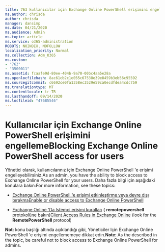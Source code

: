 ```yaml
---
title: 763 kullanıcılar için Exchange Online PowerShell erişimini engelleme
ms.author: chrisda
author: chrisda
manager: dansimp
ms.date: 04/21/2020
ms.audience: Admin
ms.topic: article
ms.service: o365-administration
ROBOTS: NOINDEX, NOFOLLOW
localization_priority: Normal
ms.collection: Adm_O365
ms.custom:
- "763"
- "3500011"
ms.assetid: fcaafe9d-80ee-404b-9a70-00bc4aa5e28a
ms.openlocfilehash: 8ac61cb2c1e055c67538e39e8459b3eb56c95592
ms.sourcegitcommit: c6692ce0fa1358ec3529e59ca0ecdfdea4cdc759
ms.translationtype: MT
ms.contentlocale: tr-TR
ms.lasthandoff: 09/14/2020
ms.locfileid: "47685546"
---
```

# <a name="blocking-exchange-online-powershell-access-for-users"></a><span data-ttu-id="ac441-102">Kullanıcılar için Exchange Online PowerShell erişimini engelleme</span><span class="sxs-lookup"><span data-stu-id="ac441-102">Blocking Exchange Online PowerShell access for users</span></span>
<span data-ttu-id="ac441-103">Yönetici olarak, kullanıcılarınız için Exchange Online PowerShell 'e erişimi engelleyebilirsiniz.</span><span class="sxs-lookup"><span data-stu-id="ac441-103">As an admin, you have the ability to block access to Exchange Online PowerShell for your users.</span></span> <span data-ttu-id="ac441-104">Daha fazla bilgi için aşağıdaki konulara bakın:</span><span class="sxs-lookup"><span data-stu-id="ac441-104">For more information, see these topics:</span></span>

- [<span data-ttu-id="ac441-105">Exchange Online PowerShell 'e erişimi etkinleştirme veya devre dışı bırakma</span><span class="sxs-lookup"><span data-stu-id="ac441-105">Enable or disable access to Exchange Online PowerShell</span></span>](https://docs.microsoft.com/powershell/exchange/exchange-online/disable-access-to-exchange-online-powershell)

- <span data-ttu-id="ac441-106">[Exchange Online 'Da Istemci erişimi kuralları](https://technet.microsoft.com/library/mt842508.aspx) ( **remotepowershell** protokolüne bakın)</span><span class="sxs-lookup"><span data-stu-id="ac441-106">[Client Access Rules in Exchange Online](https://technet.microsoft.com/library/mt842508.aspx) (look for the **RemotePowerShell** protocol)</span></span> 

<span data-ttu-id="ac441-107">**Not**: konu başlığı altında açıklandığı gibi, Yöneticiler Için Exchange Online PowerShell 'e erişimi engellememeye dikkat edin.</span><span class="sxs-lookup"><span data-stu-id="ac441-107">**Note**: As the described in the topic, be careful not to block access to Exchange Online PowerShell for admins.</span></span>

